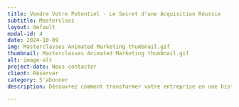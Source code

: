 ```yaml
---
title: Vendre Votre Potentiel - Le Secret d'une Acquisition Réussie
subtitle: Masterclass
layout: default
modal-id: 4
date: 2024-10-09
img: Masterclasses Animated Marketing thumbnail.gif
thumbnail: Masterclasses Animated Marketing thumbnail.gif
alt: image-alt
project-date: Nous contacter
client: Réserver
category: S'abonner
description: Découvrez comment transformer votre entreprise en une histoire de croissance passionnante. Apprenez à identifier les leviers de croissance clés, développer un plan stratégique convaincant et raconter une histoire qui captivera les investisseurs potentiels grâce à l'IA générative.

---
```

